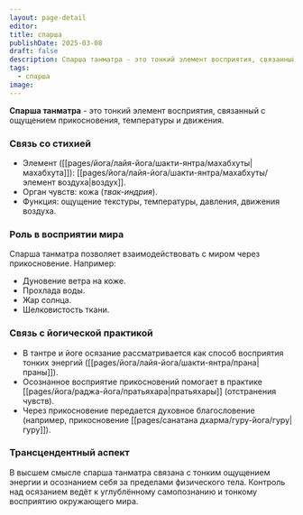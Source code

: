 ```yaml
---
layout: page-detail
editor: 
title: спарша
publishDate: 2025-03-08
draft: false
description: Спарша танматра - это тонкий элемент восприятия, связанный с ощущением прикосновения, температуры и движения.
tags:
  - спарша
image:
---
```

**Спарша танматра** - это тонкий элемент восприятия, связанный с ощущением прикосновения, температуры и движения.

### Связь со стихией

- Элемент ([[pages/йога/лайя-йога/шакти-янтра/махабхуты|махабхута]]): [[pages/йога/лайя-йога/шакти-янтра/махабхуты/элемент воздуха|воздух]].
- Орган чувств: кожа (_твак-индрия_).
- Функция: ощущение текстуры, температуры, давления, движения воздуха.

### Роль в восприятии мира

Спарша танматра позволяет взаимодействовать с миром через прикосновение. Например:

- Дуновение ветра на коже.
- Прохлада воды.
- Жар солнца.
- Шелковистость ткани.

### Связь с йогической практикой

- В тантре и йоге осязание рассматривается как способ восприятия тонких энергий ([[pages/йога/лайя-йога/шакти-янтра/прана|праны]]).
- Осознанное восприятие прикосновений помогает в практике [[pages/йога/раджа-йога/пратьяхара|пратьяхары]] (отстранения чувств).
- Через прикосновение передается духовное благословение (например, прикосновение [[pages/санатана дхарма/гуру-йога/гуру|гуру]]).

### Трансцендентный аспект

В высшем смысле спарша танматра связана с тонким ощущением энергии и осознанием себя за пределами физического тела. Контроль над осязанием ведёт к углублённому самопознанию и тонкому восприятию окружающего мира.